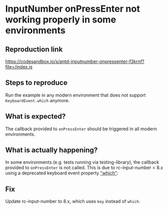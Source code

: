 # InputNumber onPressEnter not working properly in some environments

## Reproduction link

<https://codesandbox.io/s/antd-inputnumber-onpressenter-f3krnf?file=/index.js>

## Steps to reproduce

Run the example in any modern environment that does not support `KeyboardEvent.which` anymore.

## What is expected?

The callback provided to `onPressEnter` should be triggered in all modern environments.

## What is actually happening?

In some environments (e.g. tests running via testing-library), the callback provided to `onPressEnter` is not called. This is due to rc-input-number < 8.x using a deprecated keyboard event property ["which"](https://developer.mozilla.org/en-US/docs/Web/API/UIEvent/which):

## Fix

Update rc-input-number to 8.x, which uses `key` instead of `which`.
